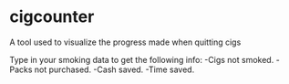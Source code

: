 # cigcounter
A tool used to visualize the progress made when quitting cigs

Type in your smoking data to get the following info:
      -Cigs not smoked.
      -Packs not purchased.
      -Cash saved.
      -Time saved.
